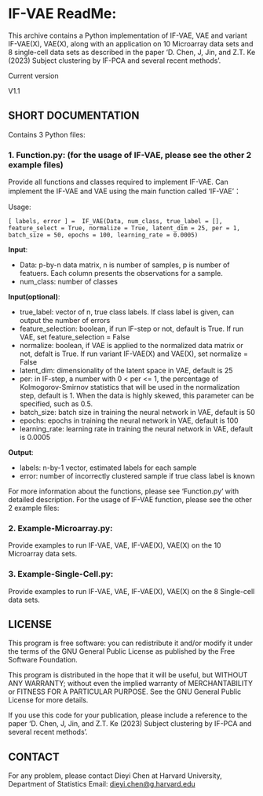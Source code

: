 # IF-VAE ReadMe:

This archive contains a Python implementation of IF-VAE, VAE and variant IF-VAE(X), VAE(X), along with an application on 10 Microarray data sets and 8 single-cell data sets as described in the paper ‘D. Chen, J, Jin, and Z.T. Ke (2023) Subject clustering by IF-PCA and several recent methods’. 

Current version 

V1.1

## SHORT DOCUMENTATION

Contains 3 Python files:

### 1. Function.py: (for the usage of IF-VAE, please see the other 2 example files) 

Provide all functions and classes required to implement IF-VAE. Can implement the IF-VAE and VAE using the main function called ‘IF-VAE’：

Usage: 
```
[ labels, error ] =  IF_VAE(Data, num_class, true_label = [], feature_select = True, normalize = True, latent_dim = 25, per = 1, batch_size = 50, epochs = 100, learning_rate = 0.0005)
```

**Input**: 
* Data: p-by-n data matrix, n is number of samples, p is number of featuers. Each column presents the observations for a sample. 	
* num_class: number of classes

**Input(optional)**:
* true_label: vector of n, true class labels. If class label is given, can output the number of errors
* feature_selection: boolean, if run IF-step or not, default is True. If run VAE, set feature_selection = False
* normalize: boolean, if VAE is applied to the normalized data matrix or not, defalt is True. If run variant IF-VAE(X) and VAE(X), set normalize = False
* latent_dim: dimensionality of the latent space in VAE, default is 25
* per: in IF-step, a number with 0 < per <= 1, the percentage of Kolmogorov-Smirnov statistics that will be used in the normalization step, default is 1. When the data is highly skewed, this parameter can be specified, such as 0.5.
* batch_size: batch size in training the neural network in VAE, default is 50
* epochs: epochs in training the neural network in VAE, default is 100
* learning_rate: learning rate in training the neural network in VAE, default is 0.0005

**Output**:
* labels: n-by-1 vector, estimated labels for each sample
* error: number of incorrectly clustered sample if true class label is known

For more information about the functions, please see ‘Function.py’ with detailed description. For the usage of IF-VAE function, please see the other 2 example files:

### 2. Example-Microarray.py:

Provide examples to run IF-VAE, VAE, IF-VAE(X), VAE(X) on the 10 Microarray data sets.

### 3. Example-Single-Cell.py:

Provide examples to run IF-VAE, VAE, IF-VAE(X), VAE(X) on the 8 Single-cell data sets.



## LICENSE

This program is free software: you can redistribute it and/or modify it under the terms of the GNU General Public License as published by the Free Software Foundation.

This program is distributed in the hope that it will be useful, but WITHOUT ANY WARRANTY; without even the implied warranty of MERCHANTABILITY or FITNESS FOR A PARTICULAR PURPOSE.  See the GNU General Public License for more details.

If you use this code for your publication, please include a reference to the paper ‘D. Chen, J, Jin, and Z.T. Ke (2023) Subject clustering by IF-PCA and several recent methods’.
 
 
## CONTACT
For any problem, please contact
Dieyi Chen
at Harvard University, Department of Statistics
Email: dieyi.chen@g.harvard.edu

